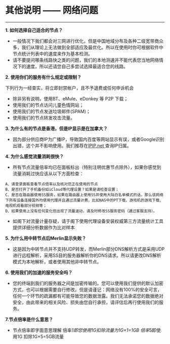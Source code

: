 # **其他说明 —— 网络问题**
- - - 
**1. 如何选择自己适合的节点？**

* 一般情况下我们都会对三网进行优化，但是中国地域分布及各种二级宽带商众多，我们从理论上无法做到全部适应及最优化。所以在使用时你可根据软件中节点统计列表中的速度来作为基本检测。
* 请不要提问哪条线路快之类的问题，我们的本地测速并不能代表您当地网络情况下的速度，所以还请您自己多尝试选择最适合您的线路。  

**2. 使用你们的服务有什么规定或限制？**

下列行为一经查实，将立即封禁帐户，且不予退费或任何申诉机会
* 除非另有说明，使用BT、eMule、eDonkey 等 P2P 下载；
* 使用我们的节点访问儿童色情网站；
* 使用我们的节点发送垃圾邮件(SPAM)；
* 使用我们的节点转发攻击流量。  

**3. 为什么有的节点是香港，但是IP显示是在加拿大？**

* 因为部分供应商IP为广播IP，导致国内百度等网站显示有误，或者Google识别出错，这个并不影响使用。我们推荐在[IPIP.net ](http://www.ipip.net/ping.php)查询IP归属。  

**4. 为什么感觉流量消耗很快？**

*  所有节点流量倍率均已在面板标出（特别注明优惠节点除外），如果你感觉到流量消耗过快应该从以下方面检查：

```
A、请登录面板查看节点倍率以及核对您正在使用的节点
B、是否打开了手机备份如iCloud等代理设置？如果是请检查设置；
C、是否在路由器使用SS服务，如果在路由器上使用SS并使用大陆白名单模式的话，那么该网络下所有设备连接国外均使用代理并且通过流量计费，比如NAS中的PT下载、游戏机的游戏下载、电视机观看部分视频等；
D、如果使用上没有任何变化但出现了流量波动，请及时修改SS服务密码（通过客服支持）。
```
* 如阁下对流量计量存疑，请于阁下使用代理设备安装权威第三方流量统计工具提供详细分析数据作为比对样本

**5. 为什么用中转节点后Merlin显示失败？**

* 这是因为中转节点并不支持UDP转发，而Merlin部分DNS解析方式是采用UDP进行远程解析，采用SS目的服务器解析你的DNS请求。所以请更改DNS解析模式为本地解析，或者使用其他非中转节点。  

**6. 使用我们的加速的服务安全吗？**

* 您的终端到我们的服务器之间是加密传输的。您可以使用我们提供的默认加密方式，也可以根据需要自行修改。但是请谨记：网络没有100%的安全可言，任何一个环节的疏漏都有可能导致您的数据泄露。我们无法承诺您的数据绝对安全，由此带来的相关风险、损失由您自行承担，请评估后再行使用我们的服务。  


**7.节点倍率是什么意思？**

* 节点倍率即字面意思理解
倍率*1即您使用1G扣除流量为1G×1=1GB
倍率*5即使用1G 扣除1G×5=5GB流量 
